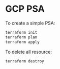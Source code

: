 # GCP PSA

To create a simple PSA:

```bash
terraform init
terraform plan
terraform apply
```

To delete all resource:

```bash
terraform destroy
```

